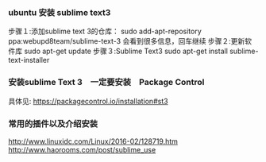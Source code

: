 
### ubuntu 安装 sublime text3
步骤１:添加sublime text 3的仓库：
sudo add-apt-repository ppa:webupd8team/sublime-text-3
会看到很多信息，回车继续
步骤２:更新软件库
sudo apt-get update
步骤３:Sublime Text3
sudo apt-get install sublime-text-installer

### 安装sublime Text 3　一定要安装　Package Control
具体见: https://packagecontrol.io/installation#st3

### 常用的插件以及介绍安装
http://www.linuxidc.com/Linux/2016-02/128719.htm
http://www.haorooms.com/post/sublime_use





